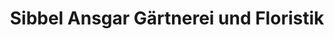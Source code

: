 ---
title: "Sibbel Ansgar Gärtnerei und Floristik"
url: /loeningen/sibbel-ansgar-gaertnerei-und-floristik/
shop: Garten-Center
---